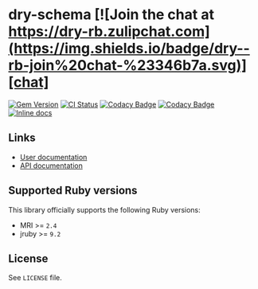[gem]: https://rubygems.org/gems/dry-schema
[actions]: https://github.com/dry-rb/dry-schema/actions
[codacy]: https://www.codacy.com/gh/dry-rb/dry-schema
[chat]: https://dry-rb.zulipchat.com
[inchpages]: http://inch-ci.org/github/dry-rb/dry-schema

# dry-schema [![Join the chat at https://dry-rb.zulipchat.com](https://img.shields.io/badge/dry--rb-join%20chat-%23346b7a.svg)][chat]

[![Gem Version](https://badge.fury.io/rb/dry-schema.svg)][gem]
[![CI Status](https://github.com/dry-rb/dry-schema/workflows/ci/badge.svg)][actions]
[![Codacy Badge](https://api.codacy.com/project/badge/Grade/961f5c776f1d49218b2cede3745e059c)][codacy]
[![Codacy Badge](https://api.codacy.com/project/badge/Coverage/961f5c776f1d49218b2cede3745e059c)][codacy]
[![Inline docs](http://inch-ci.org/github/dry-rb/dry-schema.svg?branch=master)][inchpages]

## Links

* [User documentation](http://dry-rb.org/gems/dry-schema)
* [API documentation](http://rubydoc.info/gems/dry-schema)

## Supported Ruby versions

This library officially supports the following Ruby versions:

* MRI >= `2.4`
* jruby >= `9.2`

## License

See `LICENSE` file.
